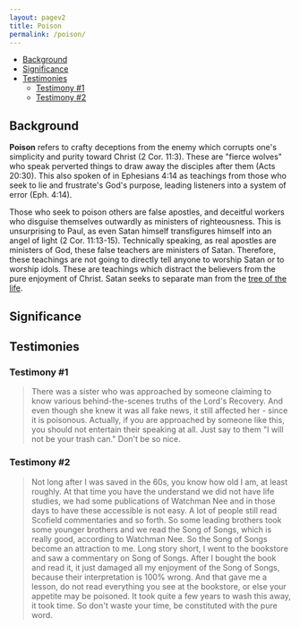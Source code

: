```yaml
---
layout: pagev2
title: Poison
permalink: /poison/
---
```

- [Background](#background)
- [Significance](#significance)
- [Testimonies](#testimonies)
  - [Testimony #1](#testimony-1)
  - [Testimony #2](#testimony-2)

## Background

**Poison** refers to crafty deceptions from the enemy which corrupts one's simplicity and purity toward Christ (2 Cor. 11:3). These are "fierce wolves" who speak perverted things to draw away the disciples after them (Acts 20:30). This also spoken of in Ephesians 4:14 as teachings from those who seek to lie and frustrate's God's purpose, leading listeners into a system of error (Eph. 4:14).

Those who seek to poison others are false apostles, and deceitful workers who disguise themselves outwardly as ministers of righteousness. This is unsurprising to Paul, as even Satan himself transfigures himself into an angel of light (2 Cor. 11:13-15). Technically speaking, as real apostles are ministers of God, these false teachers are ministers of Satan. Therefore, these teachings are not going to directly tell anyone to worship Satan or to worship idols. These are teachings which distract the believers from the pure enjoyment of Christ. Satan seeks to separate man from the [tree of the life](../fall_of_man). 

## Significance

## Testimonies

### Testimony #1

>There was a sister who was approached by someone claiming to know various behind-the-scenes truths of the Lord's Recovery. And even though she knew it was all fake news, it still affected her - since it is poisonous. Actually, if you are approached by someone like this, you should not entertain their speaking at all. Just say to them "I will not be your trash can." Don't be so nice.

### Testimony #2

>Not long after I was saved in the 60s, you know how old I am, at least roughly. At that time you have the understand we did not have life studies, we had some publications of Watchman Nee and in those days to have these accessible is not easy. A lot of people still read Scofield commentaries and so forth. So some leading brothers took some younger brothers and we read the Song of Songs, which is really good, according to Watchman Nee. So the Song of Songs become an attraction to me. Long story short, I went to the  bookstore and saw a commentary on Song of Songs. After I bought the book and read it, it just damaged all my enjoyment of the Song of Songs, because their interpretation is 100% wrong. And that gave me a lesson, do not read everything you see at the bookstore, or else your appetite may be poisoned. It took quite a few years to wash this away, it took time. So don't waste your time, be constituted with the pure word.
